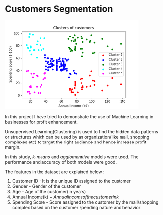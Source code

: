 # Customers Segmentation

![](customers.png)



In this project I have tried to demonstrate the use of Machine Learning in businesses for profit enhancement.

Unsupervised Learning(Clustering) is used to find the hidden data patterns or structures which can be used by an organization(like mall, shopping complexes etc) to target the right audience and hence increase profit margin.

In this study, *k-means* and *agglomerative* models were used. The performance and accuracy of both models were good.

The features in the dataset are explained below :

1. Customer ID - It is the unique ID assigned to the customer 
2. Gender - Gender of the customer
3. Age - Age of the customer(in years)
4. Annual Income(k$) - Annual income of the customer in k$
5. Spending Score - Score assigned to the customer by the mall/shopping complex based on the customer spending nature and behavior